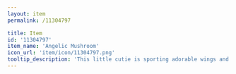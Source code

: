 ```yaml
---
layout: item
permalink: /11304797

title: Item
id: '11304797'
item_name: 'Angelic Mushroom'
icon_url: 'item/icon/11304797.png'
tooltip_description: 'This little cutie is sporting adorable wings and a little halo.'
---
```

